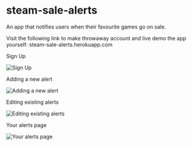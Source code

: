 # steam-sale-alerts
An app that notifies users when their favourite games go on sale.

Visit the following link to make throwaway account and live demo the app yourself: steam-sale-alerts.herokuapp.com

Sign Up

![Sign Up](https://i.ibb.co/yfJppTP/register.png)

Adding a new alert

![Adding a new alert](https://i.ibb.co/WGs8DWq/addnew.png)

Editing existing alerts

![Editing existing alerts](https://i.ibb.co/dJbQxST/editalert.png)

Your alerts page

![Your alerts page](https://i.ibb.co/ZNs1dBm/index.png)
